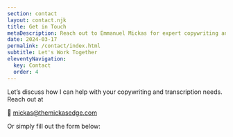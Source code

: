 ```yaml
---
section: contact
layout: contact.njk
title: Get in Touch
metaDescription: Reach out to Emmanuel Mickas for expert copywriting and transcription services. Let's create compelling content that connects with your audience.
date: 2024-03-17
permalink: /contact/index.html
subtitle: Let's Work Together
eleventyNavigation:
  key: Contact
  order: 4
---
```


Let’s discuss how I can help with your copywriting and transcription needs. Reach out at

📩 mickas@themickasedge.com

Or simply fill out the form below: